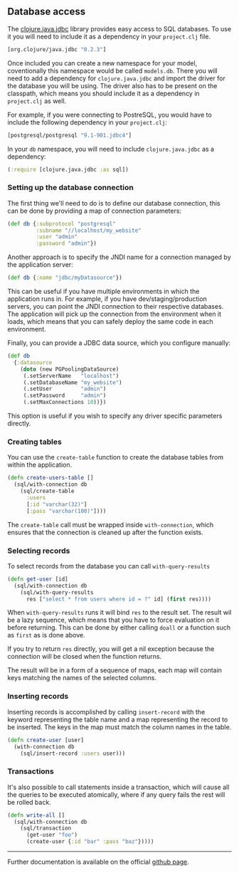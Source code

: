 ## Database access

The [clojure.java.jdbc](https://github.com/clojure/java.jdbc) library provides easy access to SQL databases.
To use it you will need to include it as a dependency in your `project.clj` file.

```clojure
[org.clojure/java.jdbc "0.2.3"]
```

Once included you can create a new namespace for your model, coventionally this namespace would be called `models.db`.
There you will need to add a dependency for `clojure.java.jdbc` and import the driver for the database you will be using.
The driver also has to be present on the classpath, which means you should include it as a dependency in `project.clj` as well.

For example, if you were connecting to PostreSQL, you would have to include the following dependency in your `project.clj`:

```clojure
[postgresql/postgresql "9.1-901.jdbc4"]
```

In your `db` namespace, you will need to include `clojure.java.jdbc` as a dependency:

```clojure
(:require [clojure.java.jdbc :as sql])
```

### Setting up the database connection

The first thing we'll need to do is to define our database connection, this can be done by providing a map of connection parameters:

```clojure
(def db {:subprotocol "postgresql"
         :subname "//localhost/my_website"
         :user "admin"
         :password "admin"})
```

Another approach is to specify the JNDI name for a connection managed by the application server:

```clojure
(def db {:name "jdbc/myDatasource"})
```

This can be useful if you have multiple environments in which the application runs in. For example,
if you have dev/staging/production servers, you can point the JNDI connection to their respective databases.
The application will pick up the connection from the environment when it loads, which means that you can
safely deploy the same code in each environment.

Finally, you can provide a JDBC data source, which you configure manually:

```clojure
(def db
  {:datasource
    (doto (new PGPoolingDataSource)
     (.setServerName   "localhost")
     (.setDatabaseName "my_website")
     (.setUser         "admin")
     (.setPassword     "admin")
     (.setMaxConnections 10))})
```

This option is useful if you wish to specify any driver specific parameters directly.


### Creating tables

You can use the `create-table` function to create the database tables from within the application.

```clojure
(defn create-users-table []
  (sql/with-connection db
    (sql/create-table
      :users
      [:id "varchar(32)"]
      [:pass "varchar(100)"])))
```

The `create-table` call must be wrapped inside `with-connection`, which ensures that the connection
is cleaned up after the function exists.

### Selecting records

To select records from the database you can call `with-query-results`

```clojure
(defn get-user [id]
  (sql/with-connection db
    (sql/with-query-results
      res ["select * from users where id = ?" id] (first res))))
```

When `with-query-results` runs it will bind `res` to the result set. The result wil be
a lazy sequence, which means that you have to force evaluation on it before returning.
This can be done by either calling `doall` or a function such as `first` as is done above.

If you try to return `res` directly, you will get a nil exception because the connection
will be closed when the function returns.


The result will be in a form of a sequence of maps, each map will contain keys matching
the names of the selected columns.

### Inserting records

Inserting records is accomplished by calling `insert-record` with the keyword representing the
table name and a map representing the record to be inserted. The keys in the map must match
the column names in the table.

```clojure
(defn create-user [user]
  (with-connection db
    (sql/insert-record :users user)))
```

### Transactions

It's also possible to call statements inside a transaction, which will cause all the queries
to be executed atomically, where if any query fails the rest will be rolled back.

```clojure
(defn write-all []
  (sql/with-connection db
    (sql/transaction
      (get-user "foo")
      (create-user {:id "bar" :pass "baz"}))))
```

***

Further documentation is available on the official [github page](https://github.com/clojure/java.jdbc/tree/master/doc/clojure/java/jdbc).
